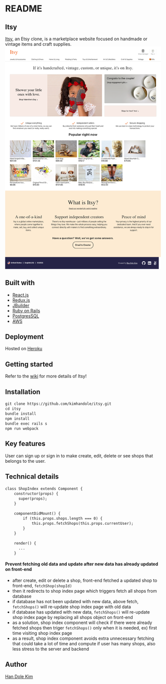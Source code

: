 # README
## Itsy
[Itsy](http://itsy-app.herokuapp.com/), an Etsy clone, is a marketplace website focused on handmade or vintage items and craft supplies.
![Sample](./screenshoot/sample.png)

## Built with
* [React.js](https://reactjs.org/)
* [Redux.js](https://redux.js.org/)
* [JBuilder](https://github.com/rails/jbuilder)
* [Ruby on Rails](https://rubyonrails.org/)
* [PostgresSQL](https://www.postgresql.org/)
* [AWS](https://aws.amazon.com)

## Deployment
Hosted on [Heroku](https://www.heroku.com/)

## Getting started
Refer to the [wiki](https://github.com/kimhandole/itsy/wiki) for more details of Itsy!

## Installation
```
git clone https://github.com/kimhandole/itsy.git
cd itsy
bundle install
npm install
bundle exec rails s
npm run webpack
```

## Key features
User can sign up or sign in to make create, edit, delete or see shops that belongs to the user. 

## Technical details
```
class ShopIndex extends Component {
    constructor(props) {
      super(props);
    }
    
    componentDidMount() {
        if (this.props.shops.length === 0) {
            this.props.fetchShops(this.props.currentUser);
        }
    }
    
    render() {
      ...
    }
```
#### Prevent fetching old data and update after new data has already updated on front-end 
* after create, edit or delete a shop, front-end fetched a updated shop to front-end, `fetchShop(shopId)`
* then it redirects to shop index page which triggers fetch all shops from database
* if database has not been updated with new data, above fetch, `fetchShops()` will re-update shop index page with old data
* if database has updated with new data, `fetchShops()` will re-update shop index page by replacing all shops object on front-end
* as a solution, shop index component will check if there were already fetched shops then triger `fetchShops()` only when it is needed, ex) first time visiting shop index page 
* as a result, shop index component avoids extra unnecessary fetching that could take a lot of time and compute if user has many shops, also less stress to the server and backend

## Author
[Han Dole Kim](https://handolekim.com/)